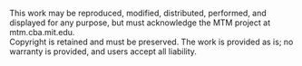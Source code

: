 This work may be reproduced, modified, distributed, performed, and
displayed for any purpose, but must acknowledge the MTM project at mtm.cba.mit.edu.  
Copyright is retained and must be preserved. The work is provided as is;
no warranty is provided, and users accept all liability.